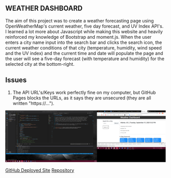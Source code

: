 ## WEATHER DASHBOARD

The aim of this project was to create a weather forecasting page using OpenWeatherMap's current weather, five day forecast, and UV Index API's. I learned a lot more about Javascript while making this website and heavily reinforced my knowledge of Bootstrap and moment.js. When the user enters a city name input into the search bar and clicks the search icon, the current weather conditions of that city (temperature, humidity, wind speed and the UV index) and the current time and date will populate the page and the user will see a five-day forecast (with temperature and humidity) for the selected city at the bottom-right.

## Issues

1. The API URL's/Keys work perfectly fine on my computer, but GitHub Pages blocks the URLs, as it says they are unsecured (they are all written "https://...").

![Screenshot](<Assets\Screenshot(13).png>)

[GitHub Deployed Site](https://lnoeltner1.github.io/API_Weather_Dashboard/)
[Repository](https://github.com/LNoeltner1/API_Weather_Dashboard)
